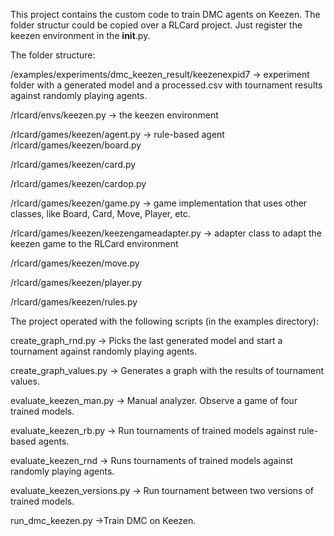 This project contains the custom code to train DMC agents on Keezen. The folder structur could be copied over a RLCard project. Just register the keezen environment in the __init__.py.

The folder structure:

/examples/experiments/dmc_keezen_result/keezenexpid7 -> experiment folder with a generated model and a processed.csv with tournament results against randomly playing agents.

/rlcard/envs/keezen.py -> the keezen environment

/rlcard/games/keezen/agent.py -> rule-based agent
/rlcard/games/keezen/board.py

/rlcard/games/keezen/card.py

/rlcard/games/keezen/cardop.py

/rlcard/games/keezen/game.py -> game implementation that uses other classes, like Board, Card, Move, Player, etc.

/rlcard/games/keezen/keezengameadapter.py -> adapter class to adapt the keezen game to the RLCard environment

/rlcard/games/keezen/move.py

/rlcard/games/keezen/player.py

/rlcard/games/keezen/rules.py


The project operated with the following scripts (in the examples directory):

create_graph_rnd.py -> Picks the last generated model and start a tournament against randomly playing agents.

create_graph_values.py -> Generates a graph with the results of tournament values.

evaluate_keezen_man.py -> Manual analyzer. Observe a game of four trained models.

evaluate_keezen_rb.py -> Run tournaments of trained models against rule-based agents.

evaluate_keezen_rnd -> Runs tournaments of trained models against randomly playing agents.

evaluate_keezen_versions.py -> Run tournament between two versions of trained models.

run_dmc_keezen.py ->Train DMC on Keezen.  
